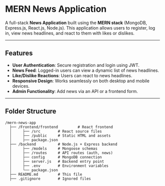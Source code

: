  
# MERN News Application

A full-stack **News Application** built using the **MERN stack** (MongoDB, Express.js, React.js, Node.js). This application allows users to register, log in, view news headlines, and react to them with likes or dislikes.

---

## Features

- **User Authentication**: Secure registration and login using JWT.
- **News Feed**: Logged-in users can view a dynamic list of news headlines.
- **Like/Dislike Reactions**: Users can react to news headlines.
- **Responsive Design**: Works seamlessly on both desktop and mobile devices.
- **Admin Functionality**: Add news via an API or a frontend form.

---

## Folder Structure

```plaintext
/mern-news-app
  ├── /Frontend/frontend         # React frontend
  │     ├── /src        # React source files
  │     ├── /public     # Static HTML and assets
  │     ├── package.json
  ├── /backend          # Node.js + Express backend
  │     ├── /models     # Mongoose schemas
  │     ├── /routes     # API routes (auth, news)
  │     ├── config      # MongoDB connection
  │     ├── server.js   # Backend entry point
  │     ├── .env        # Environment variables
  │     └── package.json
  ├── README.md         # This file
  ├── .gitignore        # Ignored files

